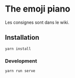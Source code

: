 # The emoji piano

Les consignes sont dans le wiki.


## Installation
```
yarn install
```

### Development
```
yarn run serve
```
